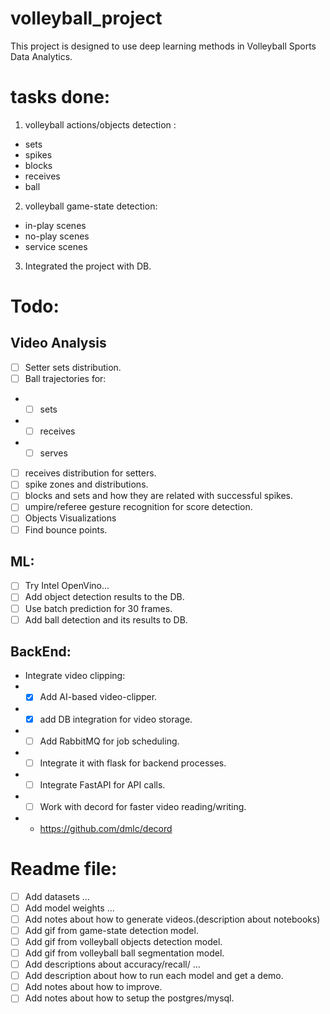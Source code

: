 # volleyball_project

This project is designed to use deep learning methods in Volleyball
Sports Data Analytics.

# tasks done:

1. volleyball actions/objects detection :

- sets
- spikes
- blocks
- receives
- ball

2. volleyball game-state detection:

- in-play scenes
- no-play scenes
- service scenes

3. Integrated the project with DB.

# Todo:

## Video Analysis

- [ ] Setter sets distribution.
- [ ] Ball trajectories for:
-
    - [ ] sets
-
    - [ ] receives
-
    - [ ] serves
- [ ] receives distribution for setters.
- [ ] spike zones and distributions.
- [ ] blocks and sets and how they are related with successful spikes.
- [ ] umpire/referee gesture recognition for score detection.
- [ ] Objects Visualizations
- [ ] Find bounce points.

## ML:

- [ ] Try Intel OpenVino...
- [ ] Add object detection results to the DB.
- [ ] Use batch prediction for 30 frames.
- [ ] Add ball detection and its results to DB.

## BackEnd:

- Integrate video clipping:
-
    - [x] Add AI-based video-clipper.
-
    - [x] add DB integration for video storage.
-
    - [ ] Add RabbitMQ for job scheduling.
-
    - [ ] Integrate it with flask for backend processes.
-
    - [ ] Integrate FastAPI for API calls.
-
    - [ ] Work with decord for faster video reading/writing.
-
    - https://github.com/dmlc/decord

# Readme file:

- [ ] Add datasets ...
- [ ] Add model weights ...
- [ ] Add notes about how to generate videos.(description about notebooks)
- [ ] Add gif from game-state detection model.
- [ ] Add gif from volleyball objects detection model.
- [ ] Add gif from volleyball ball segmentation model.
- [ ] Add descriptions about accuracy/recall/ ...
- [ ] Add description about how to run each model and get a demo.
- [ ] Add notes about how to improve.
- [ ] Add notes about how to setup the postgres/mysql.
